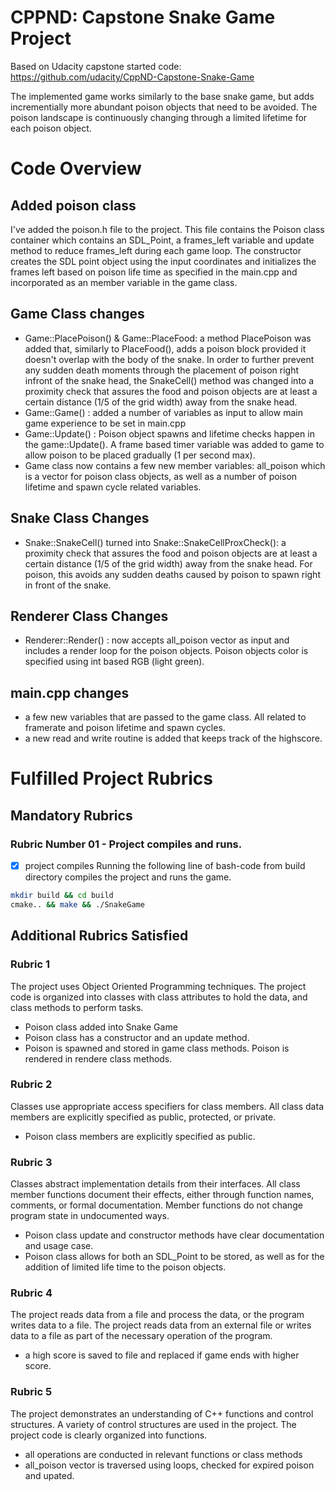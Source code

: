 # CPPND: Capstone Snake Game Project
Based on Udacity capstone started code: https://github.com/udacity/CppND-Capstone-Snake-Game

The implemented game works similarly to the base snake game, but adds incrementially more abundant poison objects that need to be avoided. The poison landscape is continuously changing through a limited lifetime for each poison object.

# Code Overview

## Added poison class
I've added the poison.h file to the project. This file contains the Poison class container which contains an SDL_Point, a frames_left variable and update method to reduce frames_left during each game loop. The constructor creates the SDL point object using the input coordinates and initializes the frames left based on poison life time as specified in the main.cpp and incorporated as an member variable in the game class.

## Game Class changes
- Game::PlacePoison() & Game::PlaceFood: a method PlacePoison was added that, similarly to PlaceFood(), adds a poison block provided it doesn't overlap with the body of the snake. In order to further prevent any sudden death moments through the placement of poison right infront of the snake head, the SnakeCell() method was changed into a proximity check that assures the food and poison objects are at least a certain distance (1/5 of the grid width) away from the snake head.
- Game::Game() : added a number of variables as input to allow main game experience to be set in main.cpp
- Game::Update() : 
Poison object spawns and lifetime checks happen in the game::Update(). A frame based timer variable was added to game to allow poison to be placed gradually (1 per second max).
- Game class now contains a few new member variables: all_poison which is a vector for poison class objects, as well as a number of poison lifetime and spawn cycle related variables.

## Snake Class Changes
- Snake::SnakeCell() turned into Snake::SnakeCellProxCheck(): a proximity check that assures the food and poison objects are at least a certain distance (1/5 of the grid width) away from the snake head. For poison, this avoids any sudden deaths caused by poison to spawn right in front of the snake.

## Renderer Class Changes
- Renderer::Render() : now accepts all_poison vector as input and includes a render loop for the poison objects. Poison objects color is specified using int based RGB (light green).

## main.cpp changes
- a few new variables that are passed to the game class. All related to framerate and poison lifetime and spawn cycles. 
- a new read and write routine is added that keeps track of the highscore. 

# Fulfilled Project Rubrics
## Mandatory Rubrics

### Rubric Number 01 - Project compiles and runs.
- [x] project compiles
Running the following line of bash-code from build directory compiles the project and runs the game.

```bash
mkdir build && cd build
cmake.. && make && ./SnakeGame
```

## Additional Rubrics Satisfied 

### Rubric 1
The project uses Object Oriented Programming techniques. The project code is organized into classes with class attributes to hold the data, and class methods to perform tasks.

- Poison class added into Snake Game
- Poison class has a constructor and an update method.
- Poison is spawned and stored in game class methods. Poison is rendered in rendere class methods.

### Rubric 2
Classes use appropriate access specifiers for class members. All class data members are explicitly specified as public, protected, or private.
- Poison class members are explicitly specified as public. 

### Rubric 3
Classes abstract implementation details from their interfaces. All class member functions document their effects, either through function names, comments, or formal documentation. Member functions do not change program state in undocumented ways.
- Poison class update and constructor methods have clear documentation and usage case.
- Poison class allows for both an SDL_Point to be stored, as well as for the addition of limited life time to the poison objects.

### Rubric 4
The project reads data from a file and process the data, or the program writes data to a file. The project reads data from an external file or writes data to a file as part of the necessary operation of the program.
- a high score is saved to file and replaced if game ends with higher score. 

### Rubric 5
The project demonstrates an understanding of C++ functions and control structures. A variety of control structures are used in the project. The project code is clearly organized into functions.
- all operations are conducted in relevant functions or class methods
- all_poison vector is traversed using loops, checked for expired poison and upated.


